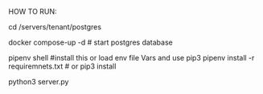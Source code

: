 HOW TO RUN: 

cd /servers/tenant/postgres

docker compose-up -d # start postgres database 


pipenv shell #install this or load env file Vars and use pip3 
pipenv install -r requiremnets.txt # or pip3 install


python3 server.py
